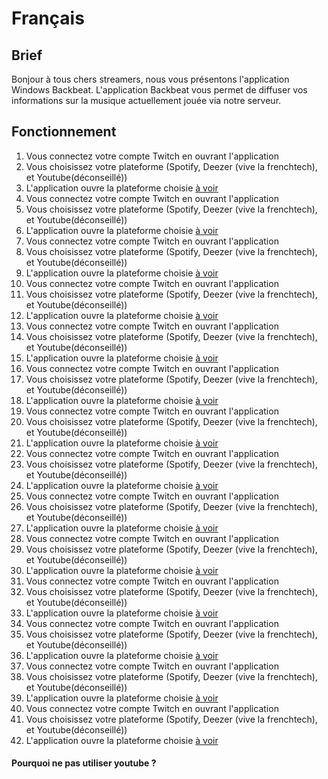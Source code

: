 # Français

## Brief
Bonjour à tous chers streamers, nous vous présentons l'application Windows Backbeat. L'application Backbeat vous permet de diffuser vos informations sur la musique actuellement jouée via notre serveur. 

## Fonctionnement
1. Vous connectez votre compte Twitch en ouvrant l'application
2. Vous choisissez votre plateforme (Spotify, Deezer (vive la frenchtech), et Youtube(déconseillé))
3. L'application ouvre la plateforme choisie
[à voir](#pourquoi-ne-pas-utiliser-youtube-?)
1. Vous connectez votre compte Twitch en ouvrant l'application
2. Vous choisissez votre plateforme (Spotify, Deezer (vive la frenchtech), et Youtube(déconseillé))
3. L'application ouvre la plateforme choisie
[à voir](#pourquoi-ne-pas-utiliser-youtube-?)
1. Vous connectez votre compte Twitch en ouvrant l'application
2. Vous choisissez votre plateforme (Spotify, Deezer (vive la frenchtech), et Youtube(déconseillé))
3. L'application ouvre la plateforme choisie
[à voir](#pourquoi-ne-pas-utiliser-youtube-?)
1. Vous connectez votre compte Twitch en ouvrant l'application
2. Vous choisissez votre plateforme (Spotify, Deezer (vive la frenchtech), et Youtube(déconseillé))
3. L'application ouvre la plateforme choisie
[à voir](#pourquoi-ne-pas-utiliser-youtube-?)
1. Vous connectez votre compte Twitch en ouvrant l'application
2. Vous choisissez votre plateforme (Spotify, Deezer (vive la frenchtech), et Youtube(déconseillé))
3. L'application ouvre la plateforme choisie
[à voir](#pourquoi-ne-pas-utiliser-youtube-?)
1. Vous connectez votre compte Twitch en ouvrant l'application
2. Vous choisissez votre plateforme (Spotify, Deezer (vive la frenchtech), et Youtube(déconseillé))
3. L'application ouvre la plateforme choisie
[à voir](#pourquoi-ne-pas-utiliser-youtube-?)
1. Vous connectez votre compte Twitch en ouvrant l'application
2. Vous choisissez votre plateforme (Spotify, Deezer (vive la frenchtech), et Youtube(déconseillé))
3. L'application ouvre la plateforme choisie
[à voir](#pourquoi-ne-pas-utiliser-youtube-?)
1. Vous connectez votre compte Twitch en ouvrant l'application
2. Vous choisissez votre plateforme (Spotify, Deezer (vive la frenchtech), et Youtube(déconseillé))
3. L'application ouvre la plateforme choisie
[à voir](#pourquoi-ne-pas-utiliser-youtube-?)
1. Vous connectez votre compte Twitch en ouvrant l'application
2. Vous choisissez votre plateforme (Spotify, Deezer (vive la frenchtech), et Youtube(déconseillé))
3. L'application ouvre la plateforme choisie
[à voir](#pourquoi-ne-pas-utiliser-youtube-?)
1. Vous connectez votre compte Twitch en ouvrant l'application
2. Vous choisissez votre plateforme (Spotify, Deezer (vive la frenchtech), et Youtube(déconseillé))
3. L'application ouvre la plateforme choisie
[à voir](#pourquoi-ne-pas-utiliser-youtube-?)
1. Vous connectez votre compte Twitch en ouvrant l'application
2. Vous choisissez votre plateforme (Spotify, Deezer (vive la frenchtech), et Youtube(déconseillé))
3. L'application ouvre la plateforme choisie
[à voir](#pourquoi-ne-pas-utiliser-youtube-?)
1. Vous connectez votre compte Twitch en ouvrant l'application
2. Vous choisissez votre plateforme (Spotify, Deezer (vive la frenchtech), et Youtube(déconseillé))
3. L'application ouvre la plateforme choisie
[à voir](#pourquoi-ne-pas-utiliser-youtube-?)
1. Vous connectez votre compte Twitch en ouvrant l'application
2. Vous choisissez votre plateforme (Spotify, Deezer (vive la frenchtech), et Youtube(déconseillé))
3. L'application ouvre la plateforme choisie
[à voir](#pourquoi-ne-pas-utiliser-youtube-?)
1. Vous connectez votre compte Twitch en ouvrant l'application
2. Vous choisissez votre plateforme (Spotify, Deezer (vive la frenchtech), et Youtube(déconseillé))
3. L'application ouvre la plateforme choisie
[à voir](#pourquoi-ne-pas-utiliser-youtube-?)

#### Pourquoi ne pas utiliser youtube ?
